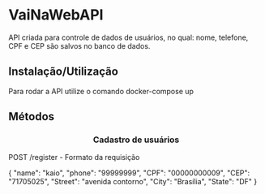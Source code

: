 # VaiNaWebAPI

API criada para controle de dados de usuários, no qual: nome, telefone, CPF e CEP são salvos no banco de dados.

## Instalação/Utilização

Para rodar a API utilize o comando docker-compose up

## Métodos

<h3 align="center">Cadastro de usuários</h3>

POST /register - Formato da requisição

{
"name": "kaio",
"phone": "99999999",
"CPF": "00000000009",
"CEP": "71705025",
"Street": "avenida contorno",
"City": "Brasília",
"State": "DF"
}
